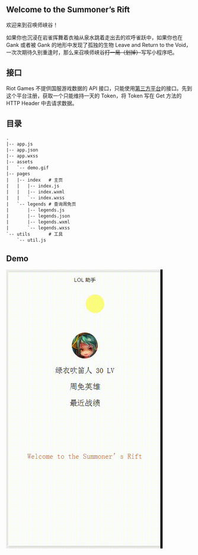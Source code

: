## Welcome to the Summoner’s Rift

欢迎来到召唤师峡谷！

如果你也沉浸在岩雀挥舞着衣袖从泉水跳着走出去的欢呼雀跃中，如果你也在 Gank 或者被 Gank 的地形中发现了孤独的生物 Leave and Return to the Void，一次次期待久别重逢时，那么来召唤师峡谷~~打一局（划掉）~~写写小程序吧。

## 接口

Riot Games 不提供国服游戏数据的 API 接口，只能使用[第三方平台](http://api.games-cube.com/)的接口。先到这个平台注册，获取一个只能维持一天的 Token，将 Token 写在 Get 方法的 HTTP Header 中去请求数据。

## 目录

```
.
|-- app.js
|-- app.json
|-- app.wxss
|-- assets
|   `-- demo.gif
|-- pages     
|   |-- index   # 主页
|   |   |-- index.js
|   |   |-- index.wxml
|   |   `-- index.wxss
|   `-- legends # 查询周免页
|       |-- legends.js
|       |-- legends.json
|       |-- legends.wxml
|       `-- legends.wxss
`-- utils       # 工具
    `-- util.js
```

## Demo

![](./assets/act.gif)

